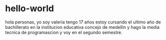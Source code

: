 # hello-world

hola personas, yo soy valeria tengo 17 años estoy cursando el ultimo año de bachillerato en la institucion educativa concejo de medellin y hago la media tecnica de programascion y voy en el segundo semestre.
